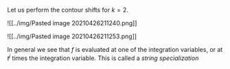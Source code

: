 Let us perform the contour shifts for $k=2$.

![[../img/Pasted image 20210426211240.png]]

![[../img/Pasted image 20210426211253.png]]

In general we see that $f$ is evaluated at one of the integration variables, or at $t^j$ times the integration variable. This is called a *string specialization*